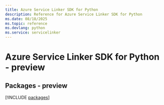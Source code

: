 ```yaml
---
title: Azure Service Linker SDK for Python
description: Reference for Azure Service Linker SDK for Python
ms.date: 08/18/2025
ms.topic: reference
ms.devlang: python
ms.service: servicelinker
---
```

# Azure Service Linker SDK for Python - preview
## Packages - preview
[!INCLUDE [packages](service-linker-index.md)]